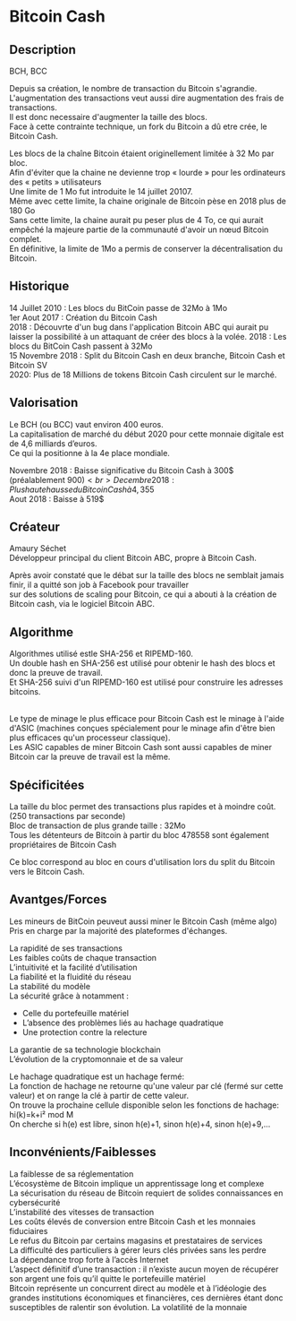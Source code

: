 <h1>Bitcoin Cash</h1>

<h2>Description</h2>
BCH, BCC

<p>Depuis sa création, le nombre de transaction du Bitcoin s'agrandie. <br>
L'augmentation des transactions veut aussi dire augmentation des frais de transactions.<br>
Il est donc necessaire d'augmenter la taille des blocs.<br>
Face à cette contrainte technique, un fork du Bitcoin a dû etre crée, le Bitcoin Cash.</p>

Les blocs de la chaîne Bitcoin étaient originellement limitée à 32 Mo par bloc. <br>
Afin d'éviter que la chaine ne devienne trop « lourde » pour les ordinateurs des « petits » utilisateurs <br>
Une limite de 1 Mo fut introduite le 14 juillet 20107. <br>
Même avec cette limite, la chaine originale de Bitcoin pèse en 2018 plus de 180 Go <br>
Sans cette limite, la chaine aurait pu peser plus de 4 To, ce qui aurait empêché la majeure partie de la communauté d'avoir un nœud Bitcoin complet. <br>
En définitive, la limite de 1Mo a permis de conserver la décentralisation du Bitcoin. 
</p>


<h2>Historique</h2>

<p>14 Juillet 2010 : Les blocs du BitCoin passe de 32Mo à 1Mo<br>
1er Aout 2017 : Création du Bitcoin Cash<br>
2018 : Découvrte d'un bug dans l'application Bitcoin ABC qui aurait pu laisser la possibilité à un attaquant de créer des blocs à la volée.
2018 : Les blocs du BitCoin Cash passent à 32Mo<br>
15 Novembre 2018 : Split du Bitcoin Cash en deux branche, Bitcoin Cash et Bitcoin SV<br>
2020: Plus de 18 Millions de tokens Bitcoin Cash circulent sur le marché.</p>


<h2>Valorisation</h2>

<p>Le BCH (ou BCC) vaut environ 400 euros.<br>
La capitalisation de marché du début 2020 pour cette monnaie digitale est de 4,6 milliards d’euros.<br>
Ce qui la positionne à la 4e place mondiale.<br>

Novembre 2018 : Baisse significative du Bitcoin Cash à 300$ (préalablement 900$)<br>
Decembre 2018 : Plus haute hausse du Bitcoin Cash à 4,355$<br>
Aout 2018 : Baisse à 519$
</p>

<h2>Créateur</h2>

<p>Amaury Séchet<br>
Développeur principal du client Bitcoin ABC, propre à Bitcoin Cash.</p>
Après avoir constaté que le débat sur la taille des blocs ne semblait jamais finir, il a quitté son job à Facebook pour travailler <br>
sur des solutions de scaling pour Bitcoin, ce qui a abouti à la création de Bitcoin cash, via le logiciel Bitcoin ABC.

<h2>Algorithme</h2>

<p>Algorithmes utilisé estle SHA-256 et RIPEMD-160. <br>
Un double hash en SHA-256 est utilisé pour obtenir le hash des blocs et donc la preuve de travail.<br>
Et SHA-256 suivi d'un RIPEMD-160 est utilisé pour construire les adresses bitcoins. <br><br>


Le type de minage le plus efficace pour Bitcoin Cash est le minage à l'aide d'ASIC (machines conçues spécialement pour le minage afin d'être bien plus efficaces qu'un processeur classique). <br>
Les ASIC capables de miner Bitcoin Cash sont aussi capables de miner Bitcoin car la preuve de travail est la même. 

</p>

<h2>Spécificitées</h2>

<p>La taille du bloc permet des transactions plus rapides et à moindre coût. (250 transactions par seconde)<br>
Bloc de transaction de plus grande taille : 32Mo<br>
Tous les détenteurs de Bitcoin à partir du bloc 478558 sont également propriétaires de Bitcoin Cash</p>
Ce bloc correspond au bloc en cours d'utilisation lors du split du Bitcoin vers le Bitcoin Cash.


<h2>Avantges/Forces</h2>

<p>Les mineurs de BitCoin peuveut aussi miner le Bitcoin Cash (même algo)<br>
Pris en charge par la majorité des plateformes d'échanges.<br>

La rapidité de ses transactions<br>
Les faibles coûts de chaque transaction<br>
L’intuitivité et la facilité d’utilisation<br>
La fiabilité et la fluidité du réseau<br>
La stabilité du modèle<br>
La sécurité grâce à notamment :<br>
<ul>
	<li>Celle du portefeuille matériel</li>
	<li>L’absence des problèmes liés au hachage quadratique</li>
	<li>Une protection contre la relecture</li>
 </ul>
La garantie de sa technologie blockchain<br>
L’évolution de la cryptomonnaie et de sa valeur<br>

Le hachage quadratique est un hachage fermé: <br>
La fonction de hachage ne retourne qu'une valeur par clé (fermé sur cette valeur) et on range la clé à partir de cette valeur.<br>
On trouve la prochaine cellule disponible selon les fonctions de hachage:<br>
hi(k)=k+i² mod M<br>
On cherche si h(e) est libre, sinon h(e)+1, sinon h(e)+4, sinon h(e)+9,...
</p>


<h2>Inconvénients/Faiblesses</h2>


<p>La faiblesse de sa réglementation<br>
L’écosystème de Bitcoin implique un apprentissage long et complexe<br>
La sécurisation du réseau de Bitcoin requiert de solides connaissances en cybersécurité<br>
L’instabilité des vitesses de transaction<br>
Les coûts élevés de conversion entre Bitcoin Cash et les monnaies fiduciaires<br>
Le refus du Bitcoin par certains magasins et prestataires de services<br>
La difficulté des particuliers à gérer leurs clés privées sans les perdre<br>
La dépendance trop forte à l’accès Internet<br>
L’aspect définitif d’une transaction : il n’existe aucun moyen de récupérer son argent une fois qu’il quitte le portefeuille matériel<br>
Bitcoin représente un concurrent direct au modèle et à l’idéologie des grandes institutions économiques et financières, ces dernières étant donc susceptibles de ralentir son évolution.
La volatilité de la monnaie</p>